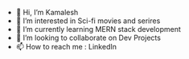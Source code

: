 - 👋 Hi, I’m Kamalesh
- 👀 I’m interested in Sci-fi movies and serires
- 🌱 I’m currently learning MERN stack development
- 💞️ I’m looking to collaborate on Dev Projects
- 📫 How to reach me : LinkedIn


<!---
Kamalesh-acc/Kamalesh-acc is a ✨ special ✨ repository because its `README.md` (this file) appears on your GitHub profile.
You can click the Preview link to take a look at your changes.
--->
